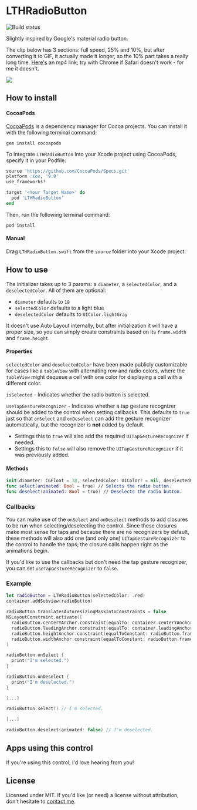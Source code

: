 # LTHRadioButton
![Build status][image-1]

Slightly inspired by Google's material radio button.

The clip below has 3 sections: full speed, 25% and 10%, but after converting it to GIF, it actually made it longer, so the 10% part takes a really long time. [Here's][1] an mp4 link; try with Chrome if Safari doesn't work - for me it doesn't.

![][image-2]

## How to install

#### CocoaPods

[CocoaPods][2] is a dependency manager for Cocoa projects. You can install it with the following terminal command:

```
gem install cocoapods
```

To integrate `LTHRadioButton` into your Xcode project using CocoaPods, specify it in your Podfile:

```ruby
source 'https://github.com/CocoaPods/Specs.git'
platform :ios, '9.0'
use_frameworks!

target '<Your Target Name>' do
  pod 'LTHRadioButton'
end
```

Then, run the following terminal command:

```
pod install
```

#### Manual

Drag `LTHRadioButton.swift` from the `source` folder into your Xcode project.

## How to use

The initializer takes up to 3 params: a `diameter`, a `selectedColor`, and a `deselectedColor`. All of them are optional:

* `diameter` defaults to `18`
* `selectedColor` defaults to a light blue
* `deselectedColor` defaults to `UIColor.lightGray`

It doesn't use Auto Layout internally, but after initialization it will have a proper size, so you can simply create constraints based on its `frame.width` and `frame.height`.

#### Properties

`selectedColor` and `deselectedColor` have been made publicly customizable for cases like a `tableView` with alternating row and radio colors, where the `tableView` might dequeue a cell with one color for displaying a cell with a different color.

`isSelected` - Indicates whether the radio button is selected.

`useTapGestureRecognizer` - Indicates whether a tap gesture recognizer should be added to the control when setting callbacks. This defaults to `true` just so that `onSelect` and `onDeselect` can add the gesture recognizer automatically, but the recognizer is **not** added by default.
  - Settings this to `true` will also add the required `UITapGestureRecognizer` if needed.
  - Settings this to `false` will also remove the `UITapGestureRecognizer` if it was previously added.

#### Methods

```swift
init(diameter: CGFloat = 18, selectedColor: UIColor? = nil, deselectedColor: UIColor? = nil) // Colors default internally if nil.
func select(animated: Bool = true) // Selects the radio button.
func deselect(animated: Bool = true) // Deselects the radio button.
```

### Callbacks

You can make use of the `onSelect` and `onDeselect` methods to add closures to be run when selecting/deselecting the control. Since these closures make most sense for taps and because there are no recognizers by default, these methods will also add one (and only one) `UITapGestureRecognizer` to the control to handle the taps; the closure calls happen right as the animations begin.

If you'd like to use the callbacks but don't need the tap gesture recognizer, you can set `useTapGestureRecognizer` to `false`.

### Example

```swift
let radioButton = LTHRadioButton(selectedColor: .red)
container.addSubview(radioButton)

radioButton.translatesAutoresizingMaskIntoConstraints = false
NSLayoutConstraint.activate([
  radioButton.centerYAnchor.constraint(equalTo: container.centerYAnchor),
  radioButton.leadingAnchor.constraint(equalTo: container.leadingAnchor, constant: 16),
  radioButton.heightAnchor.constraint(equalToConstant: radioButton.frame.height),
  radioButton.widthAnchor.constraint(equalToConstant: radioButton.frame.width)]
)

radioButton.onSelect {
  print("I'm selected.")
}

radioButton.onDeselect {
  print("I'm deselected.")
}

[...]

radioButton.select() // I'm selected.

[...]

radioButton.deselect(animated: false) // I'm deselected.
```

## Apps using this control

If you're using this control, I'd love hearing from you!

## License
Licensed under MIT. If you'd like (or need) a license without attribution, don't hesitate to [contact me][3].

[1]:	https://rolandleth.com/images/radio-button/video.mp4
[2]:	https://cocoapods.org
[3]:	mailto:roland@leth.ro

[image-1]:	https://build.appcenter.ms/v0.1/apps/5db0760a-3f93-4409-9101-7a5a037bfb14/branches/master/badge
[image-2]:	https://rolandleth.com/images/radio-button/gif.gif